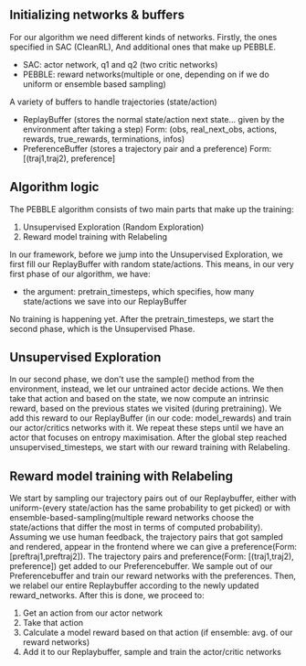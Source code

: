 ## Initializing networks & buffers
For our algorithm we need different kinds of networks. Firstly, the ones specified in SAC (CleanRL),
And additional ones that make up PEBBLE.

+ SAC: actor network, q1 and q2 (two critic networks)
+ PEBBLE: reward networks(multiple or one, depending on if we do uniform or ensemble based sampling)

A variety of buffers to handle trajectories (state/action)
+ ReplayBuffer (stores the normal state/action next state... given by the environment after taking a step)
Form: (obs, real_next_obs, actions, rewards, true_rewards, terminations, infos)
+ PreferenceBuffer (stores a trajectory pair and a preference)
  Form: [(traj1,traj2), preference]


## Algorithm logic
The PEBBLE algorithm consists of two main parts that make up the training: 
1. Unsupervised Exploration (Random Exploration)
2. Reward model training with Relabeling

In our framework, before we jump into the Unsupervised Exploration, we first fill our ReplayBuffer with random
state/actions. This means, in our very first phase of our algorithm, we have:
+ the argument: pretrain_timesteps, which specifies, how many state/actions we save into our ReplayBuffer

No training is happening yet. After the pretrain_timesteps, we start the second phase, which is the Unsupervised Phase.

## Unsupervised Exploration
In our second phase, we don't use the sample() method from the environment, instead, we let our untrained
actor decide actions. We then take that action and based on the state, we now compute an intrinsic
reward, based on the previous states we visited (during pretraining). We add this reward to our ReplayBuffer
(in our code: model_rewards) and train our actor/critics networks with it. We repeat these steps until we
have an actor that focuses on entropy maximisation. After the global step reached unsupervised_timesteps,
we start with our reward training with Relabeling.

## Reward model training with Relabeling
We start by sampling our trajectory pairs out of our Replaybuffer, either with uniform-(every state/action has the same probability
to get picked) or with ensemble-based-sampling(multiple reward networks choose the state/actions that 
differ the most in terms of computed probability). Assuming we use human feedback, the trajectory pairs
that got sampled and rendered, appear in the frontend where we can give a preference(Form: [preftraj1,preftraj2]).
The trajectory pairs and preference(Form: [(traj1,traj2), preference]) get added to our Preferencebuffer.
We sample out of our Preferencebuffer and train our reward networks with the preferences.
Then, we relabel our entire Replaybuffer according to the newly updated reward_networks.
After this is done, we proceed to:
1. Get an action from our actor network
2. Take that action
3. Calculate a model reward based on that action (if ensemble: avg. of our reward networks)
4. Add it to our Replaybuffer, sample and train the actor/critic networks





